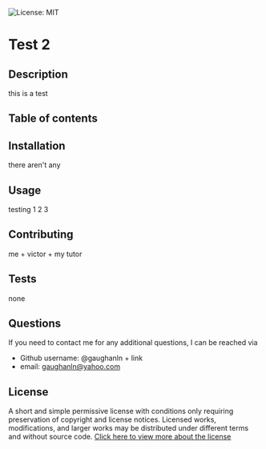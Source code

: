
  ![License: MIT](https://img.shields.io/badge/License-MIT-yellow.svg)
  # Test 2
  ## Description 
  this is a test 
  ## Table of contents
  ## Installation 
  there aren't any 
  ## Usage 
  testing 1 2 3  
  ## Contributing 
  me + victor + my tutor 
  ## Tests 
  none 
  ## Questions
  If you need to contact me for any additional questions, I can be reached via
  * Github username: @gaughanln + link
  * email: gaughanln@yahoo.com
  ## License
  A short and simple permissive license with conditions only requiring preservation of copyright and license notices. Licensed works, modifications, and larger works may be distributed under different terms and without source code.
  [Click here to view more about the license](https://opensource.org/licenses/MIT)
  